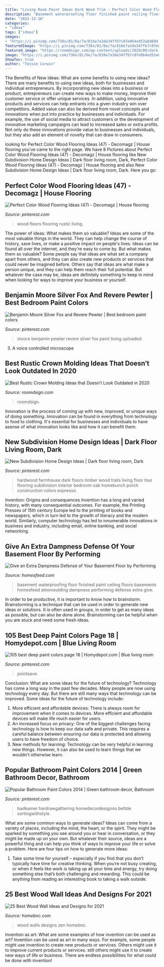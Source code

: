 ```yaml
---
title: "Living Room Paint Ideas Dark Wood Trim : Perfect Color Wood Flooring Ideas (47)"
description: "Basement waterproofing floor finished paint ceiling floors basements homesfeed alexmoulding dampness performing defense extra give"
date: "2022-12-16"
categories:
- "ideas"
tags: ["ideas"]
images:
- "https://i.pinimg.com/736x/81/6e/7a/816e7a3de34ffb7c07e064ed53a8d69d.jpg"
featuredImage: "https://i.pinimg.com/736x/81/6e/7a/816e7a3de34ffb7c07e064ed53a8d69d.jpg"
featured_image: "https://roomdsign.com/wp-content/uploads/2020/06/dark-brown-wood-classic-crown-molding-768x960.jpg"
image: "https://i.pinimg.com/736x/81/6e/7a/816e7a3de34ffb7c07e064ed53a8d69d.jpg"
ShowToc: true
author: "Tessie Corwin"
---
```



The Benefits of New Ideas: What are some benefits to using new ideas?
There are many benefits to using new ideas, both for businesses and individual entrepreneurs. By incorporating new ideas into a business or product, entrepreneurs can create new ways to make money, improve their customer service or offer unique services. In addition, using innovative products and services can help entrants into a given industry win over competitors.
Added value can also be derived from novel concepts and innovations when put into practice by businesses and individuals. For example, the use of social media to attract customers or the development of innovative marketing campaigns can lead to increased sales or extra profits. Not only do these innovations provide value to businesses and individuals, but they also add an element of novelty that can draw in consumers.

	

		
looking for Perfect Color Wood Flooring Ideas (47) - Decomagz | House flooring you've came to the right page. We have 8 Pictures about Perfect Color Wood Flooring Ideas (47) - Decomagz | House flooring like New Subdivision Home Design Ideas | Dark floor living room, Dark, Perfect Color Wood Flooring Ideas (47) - Decomagz | House flooring and also New Subdivision Home Design Ideas | Dark floor living room, Dark. Here you go:
		
    
## Perfect Color Wood Flooring Ideas (47) - Decomagz | House Flooring

<img loading=lazy src="https://i.pinimg.com/736x/81/6e/7a/816e7a3de34ffb7c07e064ed53a8d69d.jpg" onerror="this.onerror=null;this.src='https://tse4.mm.bing.net/th?id=OIP.PF_SRbYAk5oX-U_ns2wUPAHaLc&amp;pid=15.1';" alt="Perfect Color Wood Flooring Ideas (47) - Decomagz | House flooring">

_Source: pinterest.com_

>wood floors flooring rustic living. 

	

The power of ideas: What makes them so valuable?
Ideas are some of the most valuable things in the world. They can help change the course of history, save lives, or make a positive impact on people's lives. Ideas can be found all over the internet, and they're easy to come by. But what makes them so valuable? Some people say that ideas are what set a company apart from others, and they can also create new products or services that could never be imagined before. Others say that ideas are what make a person unique, and they can help them reach their full potential. But whatever the case may be, ideas are definitely something to keep in mind when looking for ways to improve your business or yourself.

    
## Benjamin Moore Silver Fox And Revere Pewter | Best Bedroom Paint Colors

<img loading=lazy src="https://i.pinimg.com/736x/98/85/4c/98854cf2b731d2d60fba16da38fa7a17--revere-pewter-benjamin-moore-silver-foxes.jpg" onerror="this.onerror=null;this.src='https://tse3.mm.bing.net/th?id=OIP.MFCzjZru6VPGV3tNxc5xxgHaJ3&amp;pid=15.1';" alt="Benjamin Moore Silver Fox and Revere Pewter | Best bedroom paint colors">

_Source: pinterest.com_

>moore benjamin pewter revere silver fox paint living uploaded. 

	

3. A voice controlled microscope

    
## Best Rustic Crown Molding Ideas That Doesn’t Look Outdated In 2020

<img loading=lazy src="https://roomdsign.com/wp-content/uploads/2020/06/dark-brown-wood-classic-crown-molding-768x960.jpg" onerror="this.onerror=null;this.src='https://tse1.mm.bing.net/th?id=OIP.f2_vIrZOJCmm1M-q1OoDywHaJQ&amp;pid=15.1';" alt="Best Rustic Crown Molding Ideas that Doesn’t Look Outdated in 2020">

_Source: roomdsign.com_

>roomdsign. 

	

Innovation is the process of coming up with new, improved, or unique ways of doing something. Innovation can be found in everything from technology to food to clothing. It's essential for businesses and individuals to have asense of what innovation looks like and how it can benefit them.

    
## New Subdivision Home Design Ideas | Dark Floor Living Room, Dark

<img loading=lazy src="https://i.pinimg.com/736x/f7/f9/e6/f7f9e636ca6f28f5b161471e6cf7640d.jpg" onerror="this.onerror=null;this.src='https://tse1.mm.bing.net/th?id=OIP.3zEPd2cHIJnPye-Q44Lt5wHaLH&amp;pid=15.1';" alt="New Subdivision Home Design Ideas | Dark floor living room, Dark">

_Source: pinterest.com_

>hardwood farmhouse dark floors timber wood trails living floor tour flooring subdivision interior bedroom oak homebunch porch construction colors espresso. 

	

Invention: Origins and consequences
Invention has a long and varied history, with many consequential outcomes. For example, the Printing Presses of 15th century Europe led to the printing of books and newspapers, which in turn led to the growth of literacy and the modern world. Similarly, computer technology has led to innumerable innovations in business and industry, including email, online banking, and social networking.

    
## Give An Extra Dampness Defense Of Your Basement Floor By Performing

<img loading=lazy src="https://homesfeed.com/wp-content/uploads/2015/06/waterproofing-basement-floor-from-wooden-floor-with-natural-color-wall-paint-plus-white-ceiling-beautified-with-ceiling-lamps.jpg" onerror="this.onerror=null;this.src='https://tse2.mm.bing.net/th?id=OIP.eMOvPLS-IsFYWsvgtrT5KAHaEo&amp;pid=15.1';" alt="Give an Extra Dampness Defense of Your Basement Floor by Performing">

_Source: homesfeed.com_

>basement waterproofing floor finished paint ceiling floors basements homesfeed alexmoulding dampness performing defense extra give. 

	

In order to be productive, it is important to know how to brainstorm. Brainstorming is a technique that can be used in order to generate new ideas or solutions. It is often used in groups, in order to get as many ideas as possible, but can also be done alone. Brainstorming can be helpful when you are stuck and need some fresh ideas.

    
## 105 Best Deep Paint Colors Page 18 | Homydepot.com | Blue Living Room

<img loading=lazy src="https://i.pinimg.com/736x/be/e7/3e/bee73e00ecd556d02182572fd15ec2f6.jpg" onerror="this.onerror=null;this.src='https://tse1.mm.bing.net/th?id=OIP.33lqP5b0QiXPcvGkmlmrngHaLD&amp;pid=15.1';" alt="105 best deep paint colors page 18 | Homydepot.com | Blue living room">

_Source: pinterest.com_

>pointsave. 

	

Conclusion: What are some ideas for the future of technology?
Technology has come a long way in the past few decades. Many people are now using technology every day. But there are still many ways that technology can be improved. Some ideas for the future of technology include: 
1) More efficient and affordable devices: There is always room for improvement when it comes to devices. More efficient and affordable devices will make life much easier for users. 
2) An increased focus on privacy: One of the biggest challenges facing technology is how to keep our data safe and private. This requires a careful balance between ensuring our data is protected and allowing users to have freedom of choice. 
3) New methods for learning: Technology can be very helpful in learning new things. However, it can also be used to learn things that we wouldn’t otherwise learn.

    
## Popular Bathroom Paint Colors 2014 | Green Bathroom Decor, Bathroom

<img loading=lazy src="https://i.pinimg.com/736x/ed/c3/78/edc378423f48cffa6d518962c5a70710.jpg" onerror="this.onerror=null;this.src='https://tse4.mm.bing.net/th?id=OIP.6_83JdT98qdY-2Fh95O9hgHaJ3&amp;pid=15.1';" alt="Popular Bathroom Paint Colors 2014 | Green bathroom decor, Bathroom">

_Source: pinterest.com_

>badkamer hardrawgathering homedecordesignns bettde sortingwithstyle. 

	

What are some common ways to generate ideas?
Ideas can come from a variety of places, including the mind, the heart, or the spirit. They might be sparked by something you see around you or hear in conversation, or they might be made up on your own. But whatever their source, ideas are a powerful thing and can help you think of ways to improve your life or solve a problem. Here are four tips on how to generate more ideas: 
1. Take some time for yourself – especially if you find that you don’t typically have time for creative thinking. When you’re not busy creating, or when it feels like work is taking up all your time and energy, try doing something else that’s both challenging and rewarding. This could be anything from reading an interesting book to taking a walk outside. 

    
## 25 Best Wood Wall Ideas And Designs For 2021

<img loading=lazy src="https://homebnc.com/homeimg/2017/05/06-wood-walls-homebnc.jpg" onerror="this.onerror=null;this.src='https://tse3.mm.bing.net/th?id=OIP.tBldi2F6STeXcZWbkn_o0wHaLP&amp;pid=15.1';" alt="25 Best Wood Wall Ideas and Designs for 2021">

_Source: homebnc.com_

>wood walls designs zen homebnc. 

	

Invention as art: What are some examples of how invention can be used as art?
Invention can be used as art in many ways. For example, some people might use invention to create new products or services. Others might use it to improve current products or services. still others might use it to create new ways of life or business. There are endless possibilities for what could be done with invention!

